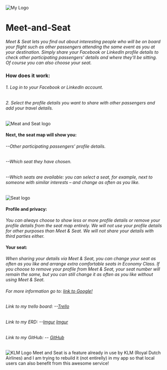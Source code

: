 ![My Logo](https://i.amz.mshcdn.com/msBCKp18EAunDmt0h-OSbmp1Rqg=/950x534/filters:quality(90)/2014%2F04%2F18%2F8c%2Fklmklm.72df8.jpg)

# Meet-and-Seat
*Meet & Seat lets you find out about interesting people who will be on board your flight such as other passengers attending the same event as you at your destination.
Simply share your Facebook or LinkedIn profile details to check other participating passengers’ details and where they'll be sitting. Of course you can also choose your seat.*

### How does it work:
 ###### 1. Log in to your Facebook or LinkedIn account.
 ###### 2. Select the profile details you want to share with other passengers and add your travel details. 
 
 ![Meat and Seat logo](http://trendsafari.com/wp-content/uploads/2012/03/240993-klm.jpeg)
 
 
 
 #### Next, the seat map will show you:
 
 ###### --Other participating passengers’ profile details.
 ###### --Which seat they have chosen.
 ###### --Which seats are available: you can select a seat, for example, next to someone with similar interests – and change as often as you like.


![Seat logo](https://static01.nyt.com/images/2012/02/24/business/SEATS2/SEATS2-jumbo.jpg)

#### Profile and privacy: 
*You can always choose to show less or more profile details or remove your profile details from the seat map entirely. We will not use your profile details for other purposes than Meet & Seat. We will not share your details with third parties either.*


#### Your seat:
*When sharing your details via Meet & Seat, you can change your seat as often as you like and arrange extra comfortable seats in Economy Class. If you choose to remove your profile from Meet & Seat, your seat number will remain the same, but you can still change it as often as you like without using Meet & Seat.*


###### For more information go to: [link to Google!](https://www.klm.com/travel/gb_en/prepare_for_travel/on_board/your_seat_on_board/meet_and_seat.htm#p2)

###### Link to my trello board: --[Trello](https://trello.com/b/AHPbSlEh/meet-and-seat)
###### Link to my ERD: --[Imgur](https://imgur.com/TBTyDiq)  [Imgur](https://imgur.com/TjreyTc)
###### Link to my GitHub: -- [GitHub](https://github.com/farrukhkhalikov/Meet-and-Seat/tree/master)

![KLM Logo](https://www.unibaggage.com/shipping/wp-content/uploads/2017/06/KLM-Airlines-Logo-300x141.jpg)
Meet and Seat is a feature already in use by KLM (Royal Dutch Airlines) and I am trying to rebuild it (not entirelly) in my app so that local users can also benefit from this awesome service! 
